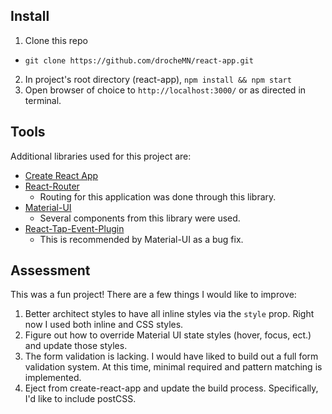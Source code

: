 
## Install
1. Clone this repo
  - `git clone https://github.com/drocheMN/react-app.git`
2. In project's root directory (react-app), `npm install && npm start`
3. Open browser of choice to `http://localhost:3000/` or as directed in terminal.

## Tools
Additional libraries used for this project are:
  * [Create React App](https://github.com/facebookincubator/create-react-app)
  * [React-Router](https://reacttraining.com/react-router/web/guides/philosophy)
    - Routing for this application was done through this library.
  * [Material-UI](http://www.material-ui.com/)
    - Several components from this library were used.
  * [React-Tap-Event-Plugin](https://github.com/zilverline/react-tap-event-plugin)
    - This is recommended by Material-UI as a bug fix.




## Assessment
This was a fun project! There are a few things I would like to improve:
1. Better architect styles to have all inline styles via the `style` prop.  Right now I used both inline and CSS styles.
2. Figure out how to override Material UI state styles (hover, focus, ect.) and update those styles.
3. The form validation is lacking.  I would have liked to build out a full form validation system.  At this time, minimal required and pattern matching is implemented.
4. Eject from create-react-app and update the build process.  Specifically, I'd like to include postCSS.